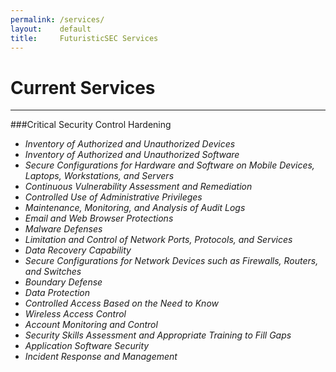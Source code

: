 ```yaml
---
permalink: /services/
layout:    default
title:     FuturisticSEC Services
---
```


# Current Services
------------------

###Critical Security Control Hardening

* _Inventory of Authorized and Unauthorized Devices_
* _Inventory of Authorized and Unauthorized Software_
* _Secure Configurations for Hardware and Software on Mobile Devices, Laptops, Workstations, and Servers_
* _Continuous Vulnerability Assessment and Remediation_
* _Controlled Use of Administrative Privileges_
* _Maintenance, Monitoring, and Analysis of Audit Logs_
* _Email and Web Browser Protections_
* _Malware Defenses_
* _Limitation and Control of Network Ports, Protocols, and Services_
* _Data Recovery Capability_
* _Secure Configurations for Network Devices such as Firewalls, Routers, and Switches_
* _Boundary Defense_
* _Data Protection_
* _Controlled Access Based on the Need to Know_
* _Wireless Access Control_
* _Account Monitoring and Control_
* _Security Skills Assessment and Appropriate Training to Fill Gaps_
* _Application Software Security_
* _Incident Response and Management_

 


